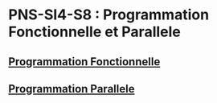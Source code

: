 # PNS-SI4-S8 : Programmation Fonctionnelle et Parallele

## [Programmation Fonctionnelle](Fonc/README.md)

## [Programmation Parallele](Para/README.md)
